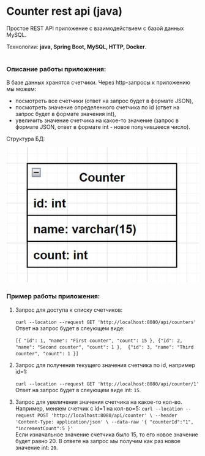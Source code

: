 # Counter rest api (java)
Простое REST API приложение с взаимодействием с базой данных MySQL. 

Технологии: **java, Spring Boot, MySQL, HTTP, Docker**.
<br><br>

### Описание работы приложения:

В базе данных хранятся счетчики. Через http-запросы к приложению мы можем:
- посмотреть все счетчики (ответ на запрос будет в формате JSON),
- посмотреть значение определенного счетчика по id (ответ на запрос будет в формате значения int),
- увеличить значение счетчика на какое-то значение (запрос в формате JSON, ответ в формате int - новое получившееся число).

Структура БД:

   ![alt text](screenshots/structure.jpg)


### Пример работы приложения:

1. Запрос для доступа к списку счетчиков:

   `curl --location --request GET 'http://localhost:8080/api/counters'`
   <br>
   Ответ на запрос будет в слеующем виде:

   `[{ "id": 1, "name": "First counter", "count": 15 },
    {"id": 2, "name": "Second counter", "count": 1 }, 
    {"id": 3, "name": "Third counter", "count": 1 }]`


2. Запрос для получения текущего значения счетчика по id, например id=1:

   `curl --location --request GET 'http://localhost:8080/api/counter/1'`
   <br>
   Ответ на запрос будет в слеующем виде int: `15`.


3. Запрос для увеличения значения счетчика на какое-то кол-во. Например, меняем счетчик с id=1 на кол-во=5:
   `curl --location --request POST 'http://localhost:8080/api/counter' \
   --header 'Content-Type: application/json' \
   --data-raw '{
   "counterId":"1",
   "incrementCount":5
   }'`
   <br>
   Если изначальное значение счетчика было 15, то его новое значение будет равно 20.
   В ответе на запрос мы получим как раз новое значение int: `20`.

   
   